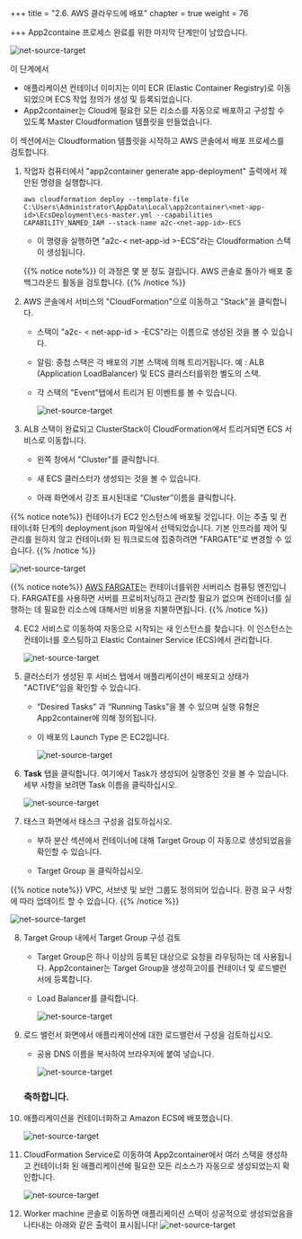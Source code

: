 +++
title = "2.6. AWS 클라우드에 배포"
chapter = true
weight = 76

+++
App2containe 프로세스 완료를 위한 마지막 단계만이 남았습니다.

![net-source-target](images/Deploy-to-AWS-overview.ko.png)



이 단계에서

- 애플리케이션 컨테이너 이미지는 이미 ECR (Elastic Container Registry)로 이동되었으며 ECS 작업 정의가 생성 및 등록되었습니다.
- App2container는 Cloud에 필요한 모든 리소스를 자동으로 배포하고 구성할 수 있도록 Master Cloudformation 템플릿을 만들었습니다.

이 섹션에서는 Cloudformation 템플릿을 시작하고 AWS 콘솔에서 배포 프로세스를 검토합니다.

1. 작업자 컴퓨터에서 "app2container generate app-deployment" 출력에서 제안된 명령을 실행합니다.

   ```
   aws cloudformation deploy --template-file C:\Users\Administrator\AppData\Local\app2container\<net-app-id>\EcsDeployment\ecs-master.yml --capabilities CAPABILITY_NAMED_IAM --stack-name a2c-<net-app-id>-ECS
   ```

   - 이 명령을 실행하면 "a2c-< net-app-id >-ECS"라는 Cloudformation 스택이 생성됩니다.

   {{% notice note%}}
   이 과정은 몇 분 정도 걸립니다. AWS 콘솔로 돌아가 배포 중 백그라운드 활동을 검토합니다.
   {{% /notice %}}

2. AWS 콘솔에서 서비스의 "CloudFormation"으로 이동하고 "Stack"을 클릭합니다.

   - 스택이 "a2c- < net-app-id > -ECS"라는 이름으로 생성된 것을 볼 수 있습니다.

   - 알림: 중첩 스택은 각 배포의 기본 스택에 의해 트리거됩니다. 예 : ALB (Application LoadBalancer) 및 ECS 클러스터를위한 별도의 스택.

   - 각 스택의 "Event"탭에서 트리거 된 이벤트를 볼 수 있습니다.

     ![net-source-target](images/net-deploy-1.ko.png)

3. ALB 스택이 완료되고 ClusterStack이 CloudFormation에서 트리거되면 ECS 서비스로 이동합니다.

   - 왼쪽 창에서 "Cluster"를 클릭합니다.

   - 새 ECS 클러스터가 생성되는 것을 볼 수 있습니다.

   - 아래 화면에서 강조 표시된대로 “Cluster”이름을 클릭합니다.

     

{{% notice note%}}
컨테이너가 EC2 인스턴스에 배포될 것입니다. 이는 추출 및 컨테이너화 단계의 deployment.json 파일에서 선택되었습니다. 기본 인프라를 제어 및 관리를 원하지 않고 컨테이너화 된 워크로드에 집중하려면 "FARGATE"로 변경할 수 있습니다.
{{% /notice %}}

![net-source-target](images/net-deploy-2.ko.png)

{{% notice note%}}
[AWS FARGATE](https://aws.amazon.com/fargate)는 컨테이너를위한 서버리스 컴퓨팅 엔진입니다. FARGATE를 사용하면 서버를 프로비저닝하고 관리할 필요가 없으며 컨테이너를 실행하는 데 필요한 리소스에 대해서만 비용을 지불하면됩니다.
{{% /notice %}}

4. EC2 서비스로 이동하여 자동으로 시작되는 새 인스턴스를 찾습니다. 이 인스턴스는 컨테이너를 호스팅하고 Elastic Container Service (ECS)에서 관리합니다.

   ![net-source-target](images/net-deploy-3.ko.png)

5. 클러스터가 생성된 후 서비스 탭에서 애플리케이션이 배포되고 상태가 "ACTIVE"임을 확인할 수 있습니다.

   - “Desired Tasks” 과 “Running Tasks”을 볼 수 있으며 실행 유형은 App2container에 의해 정의됩니다.

   - 이 배포의 Launch Type 은 EC2입니다.

     ![net-source-target](images/net-deploy-4.ko.png)


6. **Task** 탭을 클릭합니다. 여기에서 Task가 생성되어 실행중인 것을 볼 수 있습니다.
   세부 사항을 보려면 Task 이름을 클릭하십시오.

   ![net-source-target](images/net-deploy-5.ko.png)

7. 태스크 화면에서 태스크 구성을 검토하십시오.

   - 부하 분산 섹션에서 컨테이너에 대해 Target Group 이 자동으로 생성되었음을 확인할 수 있습니다.

   - Target Group 을 클릭하십시오.

{{% notice note%}}
VPC, 서브넷 및 보안 그룹도 정의되어 있습니다. 환경 요구 사항에 따라 업데이트 할 수 있습니다.
{{% /notice %}}

![net-source-target](images/net-deploy-7.ko.png)

8. Target Group 내에서 Target Group 구성 검토

   - Target Group은 하나 이상의 등록된 대상으로 요청을 라우팅하는 데 사용됩니다. App2container는 Target Group을 생성하고이를 컨테이너 및 로드밸런서에 등록합니다.

   - Load Balancer를 클릭합니다.

     ![net-source-target](images/net-deploy-8.ko.png)

9. 로드 밸런서 화면에서 애플리케이션에 대한 로드밸런서 구성을 검토하십시오.

   - 공용 DNS 이름을 복사하여 브라우저에 붙여 넣습니다.

     ![net-source-target](images/net-deploy-9.ko.png)

   ### 축하합니다.

10. 애플리케이션을 컨테이너화하고 Amazon ECS에 배포했습니다.

    ![net-source-target](images/net-deploy-11.ko.png)

11. CloudFormation Service로 이동하여 App2container에서 여러 스택을 생성하고 컨테이너화 된 애플리케이션에 필요한 모든 리소스가 자동으로 생성되었는지 확인합니다.

    ![net-source-target](images/cloudformation-ecs-net-final.ko.png)

12. Worker machine 콘솔로 이동하면 애플리케이션 스택이 성공적으로 생성되었음을 나타내는 아래와 같은 출력이 표시됩니다!
    ![net-source-target](images/net-deploy-10.ko.png)
